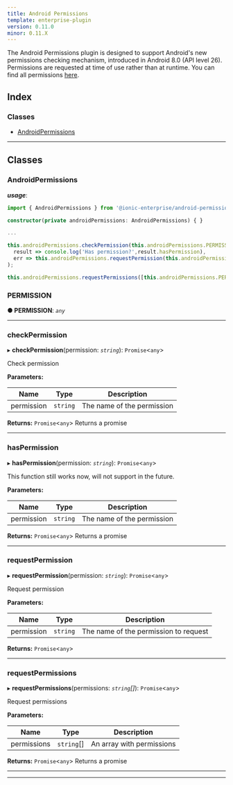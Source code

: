 ```yaml
---
title: Android Permissions
template: enterprise-plugin
version: 0.11.0
minor: 0.11.X
---
```


The Android Permissions plugin is designed to support Android's new permissions checking mechanism, introduced in Android 8.0 (API level 26). Permissions are requested at time of use rather than at runtime. You can find all permissions [here](https://developer.android.com/reference/android/Manifest.permission.html).

<native-ent-install plugin-id="android-permissions" variables=""></native-ent-install>

## Index

### Classes

* [AndroidPermissions](#androidpermissions)

* * *

## Classes

<a id="androidpermissions"></a>

### AndroidPermissions

***usage***:

```typescript
import { AndroidPermissions } from '@ionic-enterprise/android-permissions/ngx';

constructor(private androidPermissions: AndroidPermissions) { }

...

this.androidPermissions.checkPermission(this.androidPermissions.PERMISSION.CAMERA).then(
  result => console.log('Has permission?',result.hasPermission),
  err => this.androidPermissions.requestPermission(this.androidPermissions.PERMISSION.CAMERA)
);

this.androidPermissions.requestPermissions([this.androidPermissions.PERMISSION.CAMERA, this.androidPermissions.PERMISSION.GET_ACCOUNTS]);
```

<a id="androidpermissions.permission"></a>

### PERMISSION

**● PERMISSION**: *`any`*

* * *

<a id="androidpermissions.checkpermission"></a>

### checkPermission

▸ **checkPermission**(permission: *`string`*): `Promise`<`any`>

Check permission

**Parameters:**

| Name       | Type     | Description                |
| ---------- | -------- | -------------------------- |
| permission | `string` | The name of the permission |


**Returns:** `Promise`<`any`> Returns a promise

* * *

<a id="androidpermissions.haspermission"></a>

### hasPermission

▸ **hasPermission**(permission: *`string`*): `Promise`<`any`>

This function still works now, will not support in the future.

**Parameters:**

| Name       | Type     | Description                |
| ---------- | -------- | -------------------------- |
| permission | `string` | The name of the permission |


**Returns:** `Promise`<`any`> Returns a promise

* * *

<a id="androidpermissions.requestpermission"></a>

### requestPermission

▸ **requestPermission**(permission: *`string`*): `Promise`<`any`>

Request permission

**Parameters:**

| Name       | Type     | Description                           |
| ---------- | -------- | ------------------------------------- |
| permission | `string` | The name of the permission to request |


**Returns:** `Promise`<`any`>

* * *

<a id="androidpermissions.requestpermissions"></a>

### requestPermissions

▸ **requestPermissions**(permissions: *`string`[]*): `Promise`<`any`>

Request permissions

**Parameters:**

| Name        | Type       | Description               |
| ----------- | ---------- | ------------------------- |
| permissions | `string`[] | An array with permissions |


**Returns:** `Promise`<`any`> Returns a promise

* * *

* * *